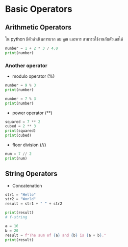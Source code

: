 # Basic Operators

## Arithmetic Operators

ใน python มีตัวดำเนินการบวก ลบ คูณ และหาร สามารถใช้งานกับตัวเลขได้

```py linenums="1"
number = 1 + 2 * 3 / 4.0
print(number)
```


### Another operator
- modulo operator (%)

```py linenums="1"
number = 9 % 3
print(number)

number = 7 % 3
print(number)
```

- power operator (**)

```py linenums="1"
squared = 7 ** 2
cubed = 2 ** 3
print(squared)
print(cubed)
```

- floor division (//)

```py linenums="1"
num = 7 // 2
print(num)
```


## String Operators

- Concatenation

```py linenums="1"
str1 = "Hello"
str2 = "World"
result = str1 + " " + str2

print(result)
# f-string

a = 10
b = 20
result = f"The sum of {a} and {b} is {a + b}."
print(result)
```
